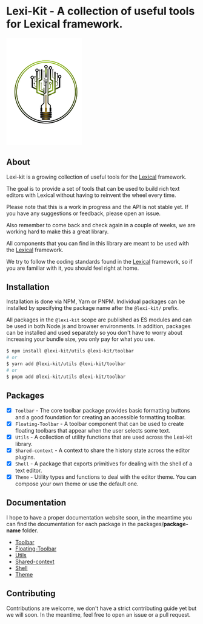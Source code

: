 # Lexi-Kit - A collection of useful tools for Lexical framework.

<img src="./assets/logo-animated-3.svg" alt="Logo" width="200"/>

## About

Lexi-kit is a growing collection of useful tools for the [Lexical](https://lexical.dev) framework.

The goal is to provide a set of tools that can be used to build rich text editors with Lexical without having to
reinvent
the wheel every time.

Please note that this is a work in progress and the API is not stable yet.
If you have any suggestions or feedback, please open an issue.

Also remember to come back and check again in a couple of weeks, we are working hard to make this a great library.

All components that you can find in this library are meant to be used with the [Lexical](https://lexical.dev) framework.

We try to follow the coding standards found in the [Lexical](https://lexical.dev) framework, so if you are familiar with
it, you should feel right at home.

## Installation

Installation is done via NPM, Yarn or PNPM.
Individual packages can be installed by specifying the package name after the `@lexi-kit/` prefix.

All packages in the `@lexi-kit` scope are published as ES modules and can be used in both Node.js and browser
environments.
In addition, packages can be installed and used separately so you don't have to worry about increasing your bundle size,
you only pay for what you use.

```bash
$ npm install @lexi-kit/utils @lexi-kit/toolbar
# or
$ yarn add @lexi-kit/utils @lexi-kit/toolbar
# or
$ pnpm add @lexi-kit/utils @lexi-kit/toolbar
```

## Packages

- [x] `Toolbar` - The core toolbar package provides basic formatting buttons and a good foundation for creating an
  accessible formatting toolbar.
- [x] `Floating-Toolbar` - A toolbar component that can be used to create floating toolbars that appear when the user
  selects some text.
- [x] `Utils` - A collection of utility functions that are used across the Lexi-kit library.
- [x] `Shared-context` - A context to share the history state across the editor plugins.
- [x] `Shell` - A package that exports primitives for dealing with the shell of a text editor.
- [x] `Theme` - Utility types and functions to deal with the editor theme. You can compose your own theme or use the
  default one.

## Documentation

I hope to have a proper documentation website soon, in the meantime you can find the documentation for each package in
the packages/**package-name** folder.

- [Toolbar](./packages/react/toolbar/README.md)
- [Floating-Toolbar](./packages/react/floating-toolbar/README.md)
- [Utils](./packages/react/utils/README.md)
- [Shared-context](./packages/react/shared-context/README.md)
- [Shell](./packages/react/shell/README.md)
- [Theme](./packages/react/theme/README.md)


## Contributing

Contributions are welcome, we don't have a strict contributing guide yet but we will soon.
In the meantime, feel free to open an issue or a pull request.
